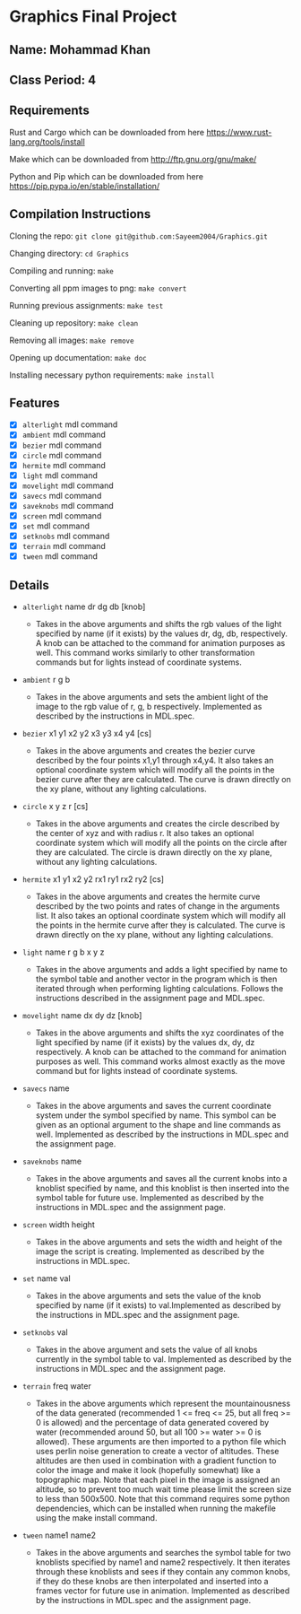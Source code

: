# Graphics Final Project

## Name: Mohammad Khan

## Class Period: 4

## Requirements

Rust and Cargo which can be downloaded from here <https://www.rust-lang.org/tools/install>

Make which can be downloaded from <http://ftp.gnu.org/gnu/make/>

Python and Pip which can be downloaded from here <https://pip.pypa.io/en/stable/installation/>

## Compilation Instructions

Cloning the repo: `git clone git@github.com:Sayeem2004/Graphics.git`

Changing directory: `cd Graphics`

Compiling and running: `make`

Converting all ppm images to png: `make convert`

Running previous assignments: `make test`

Cleaning up repository: `make clean`

Removing all images: `make remove`

Opening up documentation: `make doc`

Installing necessary python requirements: `make install`

## Features

- [x] `alterlight` mdl command
- [x] `ambient` mdl command
- [x] `bezier` mdl command
- [x] `circle` mdl command
- [x] `hermite` mdl command
- [x] `light` mdl command
- [x] `movelight` mdl command
- [x] `savecs` mdl command
- [x] `saveknobs` mdl command
- [x] `screen` mdl command
- [x] `set` mdl command
- [x] `setknobs` mdl command
- [x] `terrain` mdl command
- [x] `tween` mdl command

## Details

- `alterlight` name dr dg db [knob]
  - Takes in the above arguments and shifts the rgb values of the light specified by name (if it exists) by the values dr, dg, db, respectively. A knob can be attached to the command for animation purposes as well. This command works similarly to other transformation commands but for lights instead of coordinate systems.

- `ambient` r g b
  - Takes in the above arguments and sets the ambient light of the image to the rgb value of r, g, b respectively. Implemented as described by the instructions in MDL.spec.

- `bezier` x1 y1 x2 y2 x3 y3 x4 y4 [cs]
  - Takes in the above arguments and creates the bezier curve described by the four points x1,y1 through x4,y4. It also takes an optional coordinate system which will modify all the points in the bezier curve after they are calculated. The curve is drawn directly on the xy plane, without any lighting calculations.

- `circle` x y z r [cs]
  - Takes in the above arguments and creates the circle described by the center of xyz and with radius r. It also takes an optional coordinate system which will modify all the points on the circle after they are calculated. The circle is drawn directly on the xy plane, without any lighting calculations.

- `hermite` x1 y1 x2 y2 rx1 ry1 rx2 ry2 [cs]
  - Takes in the above arguments and creates the hermite curve described by the two points and rates of change in the arguments list. It also takes an optional coordinate system which will modify all the points in the hermite curve after they is calculated. The curve is drawn directly on the xy plane, without any lighting calculations.

- `light` name r g b x y z
  - Takes in the above arguments and adds a light specified by name to the symbol table and another vector in the program which is then iterated through when performing lighting calculations. Follows the instructions described in the assignment page and MDL.spec.

- `movelight` name dx dy dz [knob]
  - Takes in the above arguments and shifts the xyz coordinates of the light specified by name (if it exists) by the values dx, dy, dz respectively. A knob can be attached to the command for animation purposes as well. This command works almost exactly as the move command but for lights instead of coordinate systems.

- `savecs` name
  - Takes in the above arguments and saves the current coordinate system under the symbol specified by name. This symbol can be given as an optional argument to the shape and line commands as well. Implemented as described by the instructions in MDL.spec and the assignment page.

- `saveknobs` name
  - Takes in the above arguments and saves all the current knobs into a knoblist specified by name, and this knoblist is then inserted into the symbol table for future use. Implemented as described by the instructions in MDL.spec and the assignment page.

- `screen` width height
  - Takes in the above arguments and sets the width and height of the image the script is creating. Implemented as described by the instructions in MDL.spec.

- `set` name val
  - Takes in the above arguments and sets the value of the knob specified by name (if it exists) to val.Implemented as described by the instructions in MDL.spec and the assignment page.

- `setknobs` val
  - Takes in the above argument and sets the value of all knobs currently in the symbol table to val. Implemented as described by the instructions in MDL.spec and the assignment page.

- `terrain` freq water
  - Takes in the above arguments which represent the mountainousness of the data generated (recommended 1 <= freq <= 25, but all freq >= 0 is allowed) and the percentage of data generated covered by water (recommended around 50, but all 100 >= water >= 0 is allowed). These arguments are then imported to a python file which uses perlin noise generation to create a vector of altitudes. These altitudes are then used in combination with a gradient function to color the image and make it look (hopefully somewhat) like a topographic map. Note that each pixel in the image is assigned an altitude, so to prevent too much wait time please limit the screen size to less than 500x500. Note that this command requires some python dependencies, which can be installed when running the makefile using the make install command.

- `tween` name1 name2
  - Takes in the above arguments and searches the symbol table for two knoblists specified by name1 and name2 respectively. It then iterates through these knoblists and sees if they contain any common knobs, if they do these knobs are then interpolated and inserted into a frames vector for future use in animation. Implemented as described by the instructions in MDL.spec and the assignment page.
